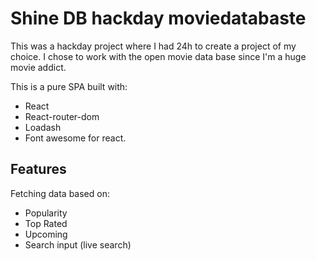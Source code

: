 # Shine DB hackday moviedatabaste

This was a hackday project where I had 24h to create a project of my choice. I chose to work with the open movie data base since I'm a huge movie addict. 

This is a pure SPA built with: 
* React
* React-router-dom
* Loadash
* Font awesome for react. 

## Features
Fetching data based on: 
* Popularity
* Top Rated
* Upcoming 
* Search input (live search) 